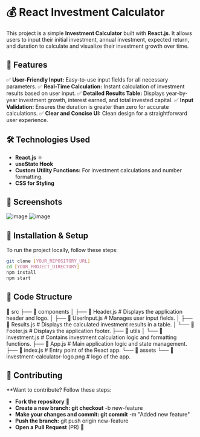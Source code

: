 # 💰 React Investment Calculator

This project is a simple **Investment Calculator** built with **React.js**. It allows users to input their initial investment, annual investment, expected return, and duration to calculate and visualize their investment growth over time.

## 🚀 Features

✅ **User-Friendly Input:** Easy-to-use input fields for all necessary parameters.
✅ **Real-Time Calculation:** Instant calculation of investment results based on user input.
✅ **Detailed Results Table:** Displays year-by-year investment growth, interest earned, and total invested capital.
✅ **Input Validation:** Ensures the duration is greater than zero for accurate calculations.
✅ **Clear and Concise UI:** Clean design for a straightforward user experience.

## 🛠️ Technologies Used

- **React.js** ⚛️
- **useState Hook**
- **Custom Utility Functions:** For investment calculations and number formatting.
- **CSS for Styling**

## 📸 Screenshots
![image](https://github.com/user-attachments/assets/26c827e8-6be6-43f9-b400-d4bf31300f84)
![image](https://github.com/user-attachments/assets/ac58e46b-f114-4e1c-8319-22e53f0f435c)



## 📌 Installation & Setup
To run the project locally, follow these steps:

```bash
git clone [YOUR_REPOSITORY_URL]
cd [YOUR_PROJECT_DIRECTORY]
npm install
npm start
```

## 📌 Code Structure
📂 src
├── 📂 components
│   ├── 📄 Header.js      # Displays the application header and logo.
│   ├── 📄 UserInput.js   # Manages user input fields.
│   ├── 📄 Results.js     # Displays the calculated investment results in a table.
│   └── 📄 Footer.js      # Displays the application footer.
├── 📂 utils
│   └── 📄 investment.js  # Contains investment calculation logic and formatting functions.
├── 📄 App.js           # Main application logic and state management.
├── 📄 index.js         # Entry point of the React app.
└── 📂 assets
    └── 📄 investment-calculator-logo.png # logo of the app.



    

  ## 🤝 Contributing
**Want to contribute? Follow these steps:

- **Fork the repository** 🍴
- **Create a new branch: git checkout** -b new-feature
- **Make your changes and commit: git commit** -m "Added new feature"
- **Push the branch:** git push origin new-feature
- **Open a Pull Request** (PR) 🚀
